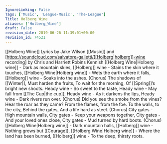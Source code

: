 ```yaml
---
IgnoreLinking: False
Tags: ['Music', 'League-Music', 'The-League']
Title: Holberg Wine
aliases: ['Holberg_Wine']
draft: False
revision_date: 2019-06-26 11:39:01+00:00
revision_id: 74521
---
```


[[Holberg Wine]]
Lyrics by Jake Wilson
[[Music]] and [https://soundcloud.com/salvatore-galletti/[[Holberg|holberg]]-wine recording] by Chris and Harriett Robins Kennish
[[Holberg Wine|Holberg wine]] - Dark as mountain skies,
[[Holberg]] wine - Stains the skin where it touches,
[[Holberg Wine|Holberg wine]] - Wets the earth where it falls,
[[Holberg]] wine - Soaks into the ashes.
(Chorus)
The shadows of [[Winter]],
Must harden the fruits,
To wait for the morning,
Of [[Spring]]’s bright new shoots.
Heady wine - So sweet to the taste,
Heady wine - May fall from [[The Cup|the cup]],
Heady wine - As it darkens the lips,
Heady wine - Dark rivers run over.
(Chorus)
Did you see the smoke from the vines?
Hear the roar as they came?
From the flames, from the foe.
To the walls, to the city,
Behind the gates,
And a life hard as steel.
(Chorus)
City gates - High mountain walls,
City gates - Keep your weapons together,
City gates - And your loved ones close,
City gates - Mud turned by hard boots.
(Chorus)
[[Holberg Wine|Holberg wine]] - Dark mountain halls,
[[Holberg]] wine - Nothing grows but [[Courage]],
[[Holberg Wine|Holberg wine]] - Where the land has been burned,
[[Holberg]] wine - To the deep, thirsty roots.
